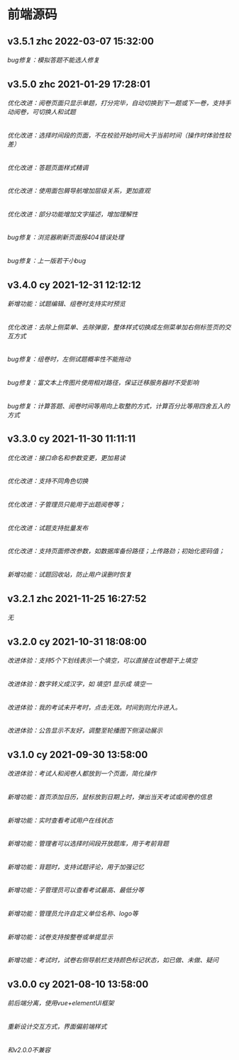 # 前端源码

## v3.5.1 zhc 2022-03-07 15:32:00
###### bug修复：模拟答题不能选人修复

## v3.5.0 zhc 2021-01-29 17:28:01
###### 优化改进：阅卷页面只显示单题，打分完毕，自动切换到下一题或下一卷，支持手动阅卷，可切换人和试题
###### 优化改进：选择时间段的页面，不在校验开始时间大于当前时间（操作时体验性较差）
###### 优化改进：答题页面样式精调
###### 优化改进：使用面包屑导航增加层级关系，更加直观
###### 优化改进：部分功能增加文字描述，增加理解性
###### bug修复：浏览器刷新页面报404错误处理
###### bug修复：上一版若干小bug

## v3.4.0 cy 2021-12-31 12:12:12
###### 新增功能：试题编辑、组卷时支持实时预览
###### 优化改进：去除上侧菜单、去除弹窗，整体样式切换成左侧菜单加右侧标签页的交互方式
###### bug修复：组卷时，左侧试题概率性不能拖动
###### bug修复：富文本上传图片使用相对路径，保证迁移服务器时不受影响
###### bug修复：计算答题、阅卷时间等用向上取整的方式，计算百分比等用四舍五入的方式

## v3.3.0 cy 2021-11-30 11:11:11
###### 优化改进：接口命名和参数变更，更加易读
###### 优化改进：支持不同角色切换
###### 优化改进：子管理员只能用于出题阅卷等；
###### 优化改进：试题支持批量发布
###### 优化改进：支持页面修改参数，如数据库备份路径；上传路劲；初始化密码值；
###### 新增功能：试题回收站，防止用户误删时恢复

## v3.2.1 zhc 2021-11-25 16:27:52
###### 无

## v3.2.0 cy 2021-10-31 18:08:00
###### 改进体验：支持5个下划线表示一个填空，可以直接在试卷题干上填空
###### 改进体验：数字转义成汉字，如 填空1 显示成 填空一
###### 改进体验：我的考试未开考时，点击无效。时间到则允许进入。
###### 改进体验：公告显示不友好，调整至轮播图下侧滚动展示

## v3.1.0 cy 2021-09-30 13:58:00
###### 改进体验：考试人和阅卷人都放到一个页面，简化操作
###### 新增功能：首页添加日历，鼠标放到日期上时，弹出当天考试或阅卷的信息
###### 新增功能：实时查看考试用户在线状态
###### 新增功能：管理者可以选择时间段开放题库，用于考前背题
###### 新增功能：背题时，支持试题评论，用于加强记忆
###### 新增功能：子管理员可以查看考试最高、最低分等
###### 新增功能：管理员允许自定义单位名称、logo等
###### 新增功能：试卷支持按整卷或单提显示
###### 新增功能：考试时，试卷右侧导航栏支持颜色标记状态，如已做、未做、疑问

## v3.0.0 cy 2021-08-10 13:58:00
###### 前后端分离，使用vue+elementUI框架
###### 重新设计交互方式，界面偏前端样式
###### 和v2.0.0不兼容

